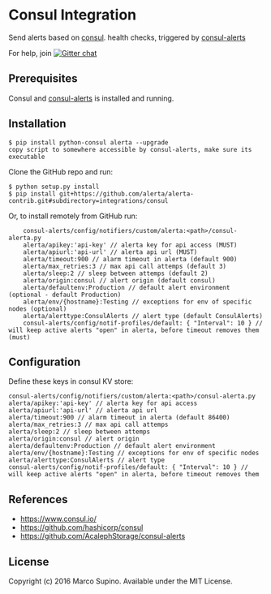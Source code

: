 Consul Integration
==================

Send alerts based on [consul](https://www.consul.io/). health checks,
triggered by [consul-alerts](https://github.com/AcalephStorage/consul-alerts)

For help, join [![Gitter chat](https://badges.gitter.im/alerta/chat.png)](https://gitter.im/alerta/chat)

Prerequisites
-------------

Consul and [consul-alerts](https://github.com/AcalephStorage/consul-alerts)
is installed and running.

Installation
------------
    $ pip install python-consul alerta --upgrade
    copy script to somewhere accessible by consul-alerts, make sure its executable

Clone the GitHub repo and run:

    $ python setup.py install
    $ pip install git+https://github.com/alerta/alerta-contrib.git#subdirectory=integrations/consul

Or, to install remotely from GitHub run:

        consul-alerts/config/notifiers/custom/alerta:<path>/consul-alerta.py
        alerta/apikey:'api-key' // alerta key for api access (MUST)
        alerta/apiurl:'api-url' // alerta api url (MUST)
        alerta/timeout:900 // alarm timeout in alerta (default 900)
        alerta/max_retries:3 // max api call attemps (default 3)
        alerta/sleep:2 // sleep between attemps (default 2)
        alerta/origin:consul // alert origin (default consul)
        alerta/defaultenv:Production // default alert environment (optional - default Production)
        alerta/env/{hostname}:Testing // exceptions for env of specific nodes (optional)
        alerta/alerttype:ConsulAlerts // alert type (default ConsulAlerts)
        consul-alerts/config/notif-profiles/default: { "Interval": 10 } // will keep active alerts "open" in alerta, before timeout removes them (must)


Configuration
-------------

Define these keys in consul KV store:

```
consul-alerts/config/notifiers/custom/alerta:<path>/consul-alerta.py
alerta/apikey:'api-key' // alerta key for api access
alerta/apiurl:'api-url' // alerta api url
alerta/timeout:900 // alarm timeout in alerta (default 86400)
alerta/max_retries:3 // max api call attemps
alerta/sleep:2 // sleep between attemps
alerta/origin:consul // alert origin
alerta/defaultenv:Production // default alert environment
alerta/env/{hostname}:Testing // exceptions for env of specific nodes
alerta/alerttype:ConsulAlerts // alert type
consul-alerts/config/notif-profiles/default: { "Interval": 10 } // will keep active alerts "open" in alerta, before timeout removes them
```

References
----------

  * https://www.consul.io/
  * https://github.com/hashicorp/consul
  * https://github.com/AcalephStorage/consul-alerts

License
-------

Copyright (c) 2016 Marco Supino. Available under the MIT License.
